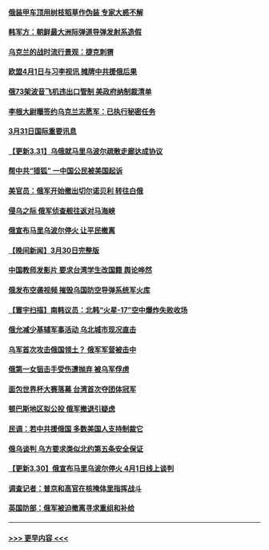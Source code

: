 #### [俄装甲车顶用树枝稻草作伪装 专家大惑不解](../pages/prog202/a103388329.md?t=03312352) 
#### [韩军方：朝鲜最大洲际弹道导弹发射系造假](../pages/prog202/a103388319.md?t=03312352) 
#### [乌克兰的战时流行景观：捷克刺猬](../pages/prog202/a103388302.md?t=03312352) 
#### [欧盟4月1日与习李视讯 摊牌中共援俄后果](../pages/prog202/a103388227.md?t=03312352) 
#### [俄73架波音飞机违出口管制 美政府纳制裁清单](../pages/prog202/a103388253.md?t=03312352) 
#### [李根大尉曝签约乌克兰志愿军：已执行秘密任务](../pages/prog202/a103388247.md?t=03312352) 
#### [3月31日国际重要讯息](../pages/prog202/a103388213.md?t=03312352) 
#### [【更新3.31】乌俄就马里乌波尔疏散走廊达成协议](../pages/prog202/a103388200.md?t=03312352) 
#### [帮中共“猎狐” 一中国公民被美国起诉](../pages/prog202/a103388185.md?t=03312352) 
#### [美官员：俄军开始撤出切尔诺贝利 转往白俄](../pages/prog202/a103388175.md?t=03312352) 
#### [侵乌之际 俄军侦查舰往返对马海峡](../pages/prog202/a103388133.md?t=03312352) 
#### [俄宣布马里乌波尔停火 让平民撤离](../pages/prog202/a103388095.md?t=03312352) 
#### [【晚间新闻】3月30日完整版](../pages/prog202/a103387997.md?t=03312352) 
#### [中国教师发影片 要求台湾学生改国籍 舆论哗然](../pages/prog202/a103388017.md?t=03312352) 
#### [俄发布空袭视频 摧毁乌国防空导弹系统军火库](../pages/prog202/a103388012.md?t=03312352) 
#### [【寰宇扫描】南韩议员：北韩“火星-17”空中爆炸失败收场](../pages/prog202/a103388020.md?t=03312352) 
#### [俄允减少基辅军事活动 乌北城市现况直击](../pages/prog202/a103388024.md?t=03312352) 
#### [乌军首次攻击俄国领土？ 俄军军营被击中](../pages/prog202/a103387907.md?t=03312352) 
#### [俄第一女狙击手受伤遭抛弃 被乌军俘虏](../pages/prog202/a103387910.md?t=03312352) 
#### [面包世界杯大赛落幕 台湾首次夺团体冠军](../pages/prog202/a103387826.md?t=03312352) 
#### [顿巴斯地区拟公投 俄军撤退引疑虑](../pages/prog202/a103387721.md?t=03312352) 
#### [民调：若中共援俄国 多数美国人支持制裁它](../pages/prog202/a103387660.md?t=03312352) 
#### [俄乌谈判 乌方要求类似北约第五条安全保证](../pages/prog202/a103387625.md?t=03312352) 
#### [【更新3.30】俄宣布马里乌波尔停火 4月1日线上谈判](../pages/prog202/a103387266.md?t=03312352) 
#### [调查记者：普京和高官在核掩体里指挥战斗](../pages/prog202/a103387410.md?t=03312352) 
#### [英国防部：俄军被迫撤离寻求重组和补给](../pages/prog202/a103387365.md?t=03312352) 

----
#### [ >>> 更早内容 <<< ](../indexes/prog202-earlier.md)
